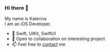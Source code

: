 ### Hi there 👋
My name is Katerina <br/>
I am an iOS Developer.

- 🍏 Swift, UIKit, SwiftUI
- 🔗 Open to collaboration on interesting project
- 📫 Feel free to <a href="https://www.linkedin.com/in/katerina-karaoglu/">contact</a> me

